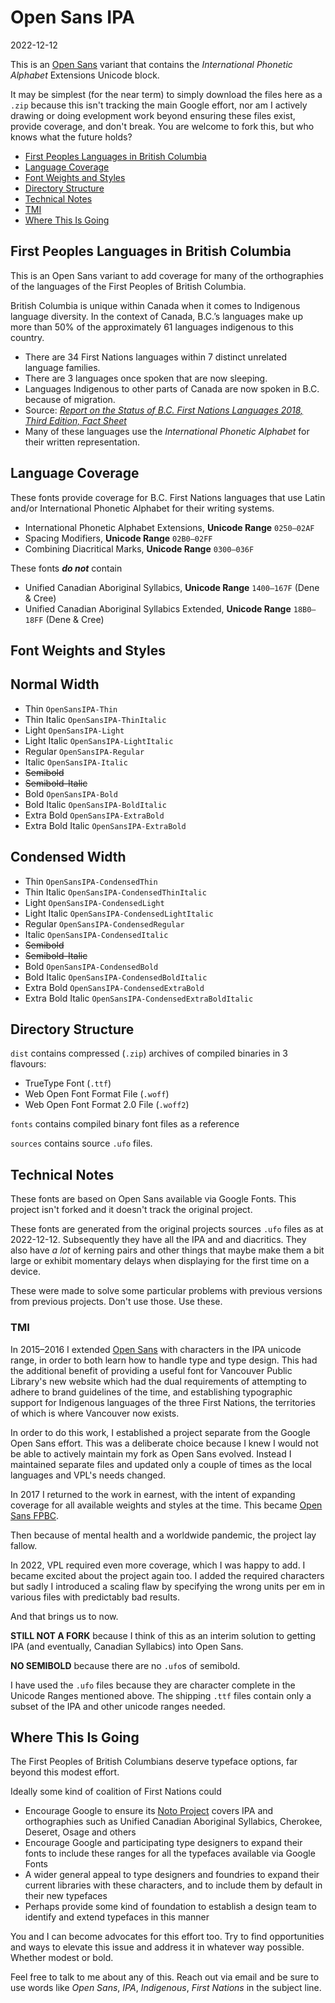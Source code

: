 # Open Sans IPA
2022-12-12

This is an [Open Sans](https://github.com/googlefonts/opensans) variant that contains the *International Phonetic Alphabet* Extensions Unicode block.

It may be simplest (for the near term) to simply download the files here as a `.zip` because this isn't tracking the main Google effort, nor am I actively drawing or doing evelopment work beyond ensuring these files exist, provide coverage, and don't break. You are welcome to fork this, but who knows what the future holds?

- [First Peoples Languages in British Columbia](#first-peoples-languages-in-british-columbia)
- [Language Coverage](#language-coverage)
- [Font Weights and Styles](#font-weights-and-styles)
- [Directory Structure](#directory-structure)
- [Technical Notes](#technical-notes)
- [TMI](#tmi)
- [Where This Is Going](#where-this-is-going)

## First Peoples Languages in British Columbia
This is an Open Sans variant to add coverage for many of the orthographies of the languages of the First Peoples of British Columbia.

British Columbia is unique within Canada when it comes to Indigenous language diversity. In the context of Canada, B.C.’s languages make up more than 50% of the approximately 61 languages indigenous to this country.
- There are 34 First Nations languages within 7 distinct unrelated language families.
- There are 3 languages once spoken that are now sleeping.
- Languages Indigenous to other parts of Canada are now spoken in B.C. because of migration.
- Source: *[Report on the Status of B.C. First Nations Languages 2018, Third Edition, Fact Sheet](https://fpcc.ca/wp-content/uploads/2020/05/FPCC-Fact-Sheet-Language-Report-2018.pdf)*
- Many of these languages use the *International Phonetic Alphabet* for their written representation.

## Language Coverage
These fonts provide coverage for B.C. First Nations languages that use Latin and/or International Phonetic Alphabet for their writing systems.
- International Phonetic Alphabet Extensions, **Unicode Range** `0250—02AF`
- Spacing Modifiers, **Unicode Range** `02B0—02FF`
- Combining Diacritical Marks, **Unicode Range** `0300—036F`

These fonts **_do not_** contain 
- Unified Canadian Aboriginal Syllabics, **Unicode Range** `1400—167F` (Dene & Cree)
- Unified Canadian Aboriginal Syllabics Extended, **Unicode Range** `18B0—18FF` (Dene & Cree)

## Font Weights and Styles
## Normal Width
- Thin `OpenSansIPA-Thin`
- Thin Italic `OpenSansIPA-ThinItalic`
- Light `OpenSansIPA-Light`
- Light Italic `OpenSansIPA-LightItalic`
- Regular `OpenSansIPA-Regular`
- Italic `OpenSansIPA-Italic`
- ~~Semibold~~
- ~~Semibold-Italic~~
- Bold `OpenSansIPA-Bold`
- Bold Italic `OpenSansIPA-BoldItalic`
- Extra Bold `OpenSansIPA-ExtraBold`
- Extra Bold Italic `OpenSansIPA-ExtraBold`

## Condensed Width
- Thin `OpenSansIPA-CondensedThin`
- Thin Italic `OpenSansIPA-CondensedThinItalic`
- Light `OpenSansIPA-CondensedLight`
- Light Italic `OpenSansIPA-CondensedLightItalic`
- Regular `OpenSansIPA-CondensedRegular`
- Italic `OpenSansIPA-CondensedItalic`
- ~~Semibold~~
- ~~Semibold-Italic~~
- Bold `OpenSansIPA-CondensedBold`
- Bold Italic `OpenSansIPA-CondensedBoldItalic`
- Extra Bold `OpenSansIPA-CondensedExtraBold`
- Extra Bold Italic `OpenSansIPA-CondensedExtraBoldItalic`

## Directory Structure

`dist` contains compressed (`.zip`) archives of compiled binaries in 3 flavours:
- TrueType Font (`.ttf`)
- Web Open Font Format File (`.woff`)
- Web Open Font Format 2.0 File (`.woff2`)

`fonts` contains compiled binary font files as a reference

`sources` contains source `.ufo` files.

## Technical Notes
These fonts are based on Open Sans available via Google Fonts. This project isn't forked and it doesn't track the original project.

These fonts are generated from the original projects sources `.ufo` files as at 2022-12-12. Subsequently they have all the IPA and and diacritics. They also have _a lot_ of kerning pairs and other things that maybe make them a bit large or exhibit momentary delays when displaying for the first time on a device.

These were made to solve some particular problems with previous versions from previous projects. Don't use those. Use these.

### TMI
In 2015–2016 I extended [Open Sans](https://github.com/googlefonts/opensans) with characters in the IPA unicode range, in order to both learn how to handle type and type design. This had the additional benefit of providing a useful font for Vancouver Public Library's new website which had the dual requirements of attempting to adhere to brand guidelines of the time, and establishing typographic support for Indigenous languages of the three First Nations, the territories of which is where Vancouver now exists.

In order to do this work, I established a project separate from the Google Open Sans effort. This was a deliberate choice because I knew I would not be able to actively maintain my fork as Open Sans evolved. Instead I maintained separate files and updated only a couple of times as the local languages and VPL's needs changed.

In 2017 I returned to the work in earnest, with the intent of expanding coverage for all available weights and styles at the time. This became [Open Sans FPBC](https://github.com/jonwhipple/opensansfpbc).

Then because of mental health and a worldwide pandemic, the project lay fallow.

In 2022, VPL required even more coverage, which I was happy to add. I became excited about the project again too. I added the required characters but sadly I introduced a scaling flaw by specifying the wrong units per em in various files with predictably bad results.

And that brings us to now.

**STILL NOT A FORK** because I think of this as an interim solution to getting IPA (and eventually, Canadian Syllabics) into Open Sans.

**NO SEMIBOLD** because there are no `.ufo`s of semibold.

I have used the `.ufo` files because they are character complete in the Unicode Ranges mentioned above. The shipping `.ttf` files contain only a subset of the IPA and other unicode ranges needed.

## Where This Is Going
The First Peoples of British Columbians deserve typeface options, far beyond this modest effort.

Ideally some kind of coalition of First Nations could
- Encourage Google to ensure its [Noto Project](https://fonts.google.com/noto) covers IPA and orthographies such as Unified Canadian Aboriginal Syllabics, Cherokee, Deseret, Osage and others
- Encourage Google and participating type designers to expand their fonts to include these ranges for all the typefaces available via Google Fonts
- A wider general appeal to type designers and foundries to expand their current libraries with these characters, and to include them by default in their new  typefaces
- Perhaps provide some kind of foundation to establish a design team to identify and extend typefaces in this manner

You and I can become advocates for this effort too. Try to find opportunities and ways to elevate this issue and address it in whatever way possible. Whether modest or bold.

Feel free to talk to me about any of this. Reach out via email and be sure to use words like _Open Sans_, _IPA_, _Indigenous_, _First Nations_ in the subject line.
